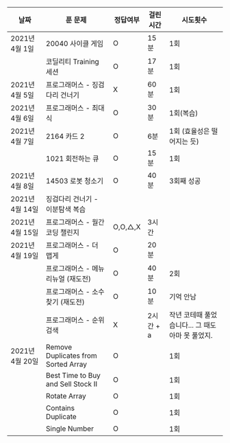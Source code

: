 |날짜|푼 문제|정답여부|걸린 시간|시도횟수|
|----|----|----|----|----|
|2021년 4월 1일 |20040 사이클 게임|O|15분|1회|
| |코딜리티 Training 세션|O|17분|1회|
|2021년 4월 5일|프로그래머스 - 징검다리 건너기|X|60분|1회
|2021년 4월 6일|프로그래머스 - 최대 식|O|30분|1회(복습)
|2021년 4월 7일| 2164 카드 2|O|6분|1회 (효율성은 떨어지는 듯)|
| |1021 회전하는 큐|O|15분|1회|
|2021년 4월 8일| 14503 로봇 청소기| O | 40분| 3회째 성공
|2021년 4월 14일|징검다리 건너기 - 이분탐색 복습
|2021년 4월 15일|프로그래머스 - 월간 코딩 챌린지|O,O,△,X|3시간|
|2021년 4월 19일|프로그래머스 - 더 맵게 | O | 20분
| |프로그래머스 - 메뉴 리뉴얼 (재도전) | O | 40분 | 2회|
| |프로그래머스 - 소수 찾기 (재도전) | O | 10분 | 기억 안남|
| |프로그래머스 - 순위검색 | X | 2시간 + a | 작년 코테때 풀었습니다... 그 때도 아마 못 풀었지.
|2021년 4월 20일| Remove Duplicates from Sorted Array | O | | 1회| 
| | Best Time to Buy and Sell Stock II | O | | 1회| 
| | Rotate Array | O | | 1회| 
| | Contains Duplicate | O | | 1회|
| | Single Number | O | | 1회|  





 
